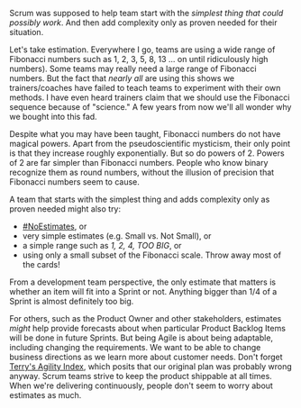 Scrum was supposed to help team start with the *simplest thing that could possibly work*.  And then add complexity only as proven needed for their situation. 

Let's take estimation.  Everywhere I go, teams are using a wide range of Fibonacci numbers such as 1, 2, 3, 5, 8, 13 ... on until ridiculously high numbers). Some teams may really need a large range of Fibonacci numbers.  But the fact that *nearly all* are using this shows we trainers/coaches have failed to teach teams to experiment with their own methods.  I have even heard trainers claim that we should use the Fibonacci sequence because of "science."  A few years from now we'll all wonder why we bought into this fad.

Despite what you may have been taught, Fibonacci numbers do not have magical powers.  Apart from the pseudoscientific mysticism, their only point is that they increase roughly exponentially.  But so do powers of 2. Powers of 2 are far simpler than Fibonacci numbers.  People who know binary recognize them as round numbers, without the illusion of precision that Fibonacci numbers seem to cause.  

A team that starts with the simplest thing and adds complexity only as proven needed might also try:
* [#NoEstimates](https://twitter.com/hashtag/NoEstimates?src=hash), or
* very simple estimates (e.g. Small vs. Not Small), or
* a simple range such as *1, 2, 4, TOO BIG*, or
* using only a small subset of the Fibonacci scale.  Throw away most of the cards!

From a development team perspective, the only estimate that matters is whether an item will fit into a Sprint or not.  Anything bigger than 1/4 of a Sprint is almost definitely too big.  

For others, such as the Product Owner and other stakeholders, estimates *might* help provide forecasts about when particular Product Backlog Items will be done in future Sprints.  But being Agile is about being adaptable, including changing the requirements.  We want to be able to change business directions as we learn more about customer needs.  Don't forget [Terry's Agility Index](https://less.works/blog/courses/2016/04/19/terry-agility-index.html), which posits that our original plan was probably wrong anyway.  Scrum teams strive to keep the product shippable at all times.  When we're delivering continuously, people don't seem to worry about estimates as much.